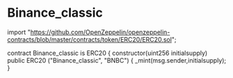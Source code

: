 # Binance_classic

import "https://github.com/OpenZeppelin/openzeppelin-contracts/blob/master/contracts/token/ERC20/ERC20.sol";

contract Binance_classic is ERC20 {
    constructor(uint256 initialsupply) public ERC20 ("Binance_classic", "BNBC") {
        _mint(msg.sender,initialsupply);
         }
         
